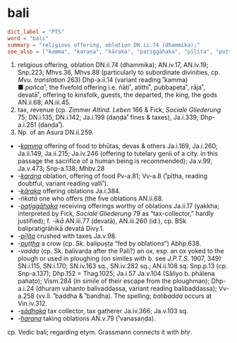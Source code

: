 # bali

``` toml
dict_label = "PTS"
word = "bali"
summary = "religious offering, oblation DN.ii.74 (dhammika);"
see_also = ["kamma", "karaṇa", "kāraka", "paṭiggāhaka", "pīḷita", "puṭṭha", "sādhaka", "haraṇa"]
```

1. religious offering, oblation DN.ii.74 (dhammika); AN.iv.17, AN.iv.19; Snp.223; Mhvs.36, Mhvs.88 (particularly to subordinate divinities, cp. *Mvu. translation* 263) Dhp\-a.ii.14 (variant reading ˚kamma)  
   ■ *pañca˚*; the fivefold offering i.e. ñāti˚, atithi˚, pubbapeta˚, rāja˚, devatā˚, offering to kinsfolk, guests, the departed, the king, the gods AN.ii.68; AN.iii.45.
2. tax, revenue (cp. Zimmer *Altind. Leben* 166 & Fick, *Sociale Gliederung* 75; DN.i.135, DN.i.142; Ja.i.199 (daṇḍa˚ fines & taxes), Ja.i.339; Dhp\-a.i.251 (daṇḍa˚).
3. Np. of an Asura DN.ii.259.

* *\-[kamma](kamma.md)* offering of food to bhūtas, devas & others Ja.i.169, Ja.i.260; Ja.ii.149, Ja.ii.215; Ja.iv.246 (offering to tutelary genii of a city. in this passage the sacrifice of a human being is recommended); Ja.v.99, Ja.v.473; Snp\-a.138; Mhbv.28
* *\-[karaṇa](karaṇa.md)* oblation, offering of food Pv\-a.81; Vv\-a.8 (˚pīṭha, reading doubtful, variant reading valli˚).
* *\-[kāraka](kāraka.md)* offering oblations Ja.i.384.
* *\-ṅkatā* one who offers (the five oblations AN.ii.68.
* *\-[paṭiggāhaka](paṭiggāhaka.md)* receiving offerings worthy of oblations Ja.ii.17 (yakkha; interpreted by Fick, *Sociale Gliederung* 79 as “tax\-collector,” hardly justified); f. *\-ikā* AN.iii.77 (devatā), AN.iii.260 (id.), cp. BSk balipratigrāhikā devatā Divy.1.
* *\-[pīḷita](pīḷita.md)* crushed with taxes Ja.v.98.
* *\-[puṭṭha](puṭṭha.md)* a crow (cp. Sk. balipuṣṭa “fed by oblations”) Abhp.638.
* *\-vadda* (cp. Sk. balivarda after the Pali?) an ox, esp. an ox yoked to the plough or used in ploughing (on similes with b. see *J.P.T.S.* 1907, 349) SN.i.115, SN.i.170; SN.iv.163 sq., SN.iv.282 sq.; AN.ii.108 sq. Snp.p.13 (cp. Snp\-a.137); Dhp.152 = Thag.1025; Ja.i.57 Ja.v.104 (Sāliyo b. phālena pahaṭo); Vism.284 (in simile of their escape from the ploughman); Dhp\-a.i.24 (dhuraṃ vahanto balivaddassa, variant reading balibaddassa); Vv\-a.258 (vv.ll. ˚baddha & ˚bandha). The spelling; *balibadda* occurs at Vin.iv.312.
* *\-[sādhaka](sādhaka.md)* tax collector, tax gatherer Ja.iv.366; Ja.v.103 sq.
* *\-[haraṇa](haraṇa.md)* taking oblations AN.v.79 (˚vanasaṇḍa).

cp. Vedic bali; regarding etym. Grassmann connects it with *bhṛ*.

